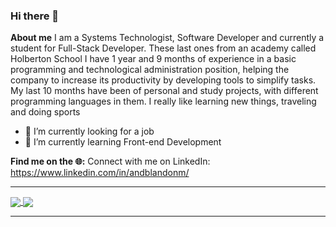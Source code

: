 ### Hi there 👋

**About me**
I am a Systems Technologist, Software Developer and currently a student for Full-Stack Developer. These last ones from an academy called Holberton School
I have 1 year and 9 months of experience in a basic programming and technological administration position, helping the company to increase its productivity by developing tools to simplify tasks.
My last 10 months have been of personal and study projects, with different programming languages in them.
I really like learning new things, traveling and doing sports

- 🔭 I’m currently looking for a job
- 🌱 I’m currently learning Front-end Development

**Find me on the 🌐:**
Connect with me on LinkedIn: https://www.linkedin.com/in/andblandonm/

---
<a href="https://github.com/AndresBlandonW">
  <img align="center" src="https://github-readme-stats.vercel.app/api/top-langs/?username=AndresBlandonW&theme=tokyonight" />
</a>
<a href="https://github.com/AndresBlandonW">
  <img align="center" src="https://github-readme-stats.vercel.app/api?username=AndresBlandonW&show_icons=true&theme=tokyonight&hide=stars,issues" />
</a>

---
